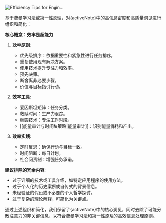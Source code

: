 
![Efficiency Tips for Engin...](https://www.youtube.com/watch?v=b33vqX74EcA&t=1219s)


基于费曼学习法或第一性原理，对{activeNote}中的高信息密度和高质量洞见进行组织和简化：

**核心概念：效率是超能力**

1. **效率原则**:
   - 优先级排序：依据重要性和紧急性进行任务排序。
   - 重复使用现有解决方案。
   - 使用技术提升专注力和效率。
   - 预先决策。
   - 断舍离非必要步骤。
   - 价值与目标指引行动。

2. **效率工具**:
   - 爱因斯坦矩阵：任务分类。
   - 救赎时间：生产力跟踪。
   - 椭圆技术：专注工作时段。
   - [[能量审计与时间块策略|能量审计]]：识别能量消耗和产出。

3. **效率实践**:
   - 定时反思：确保行动与目标一致。
   - 时间阻断：每日计划。
   - 社会问责制：增强任务承诺。

**建议排除的冗余内容**:

- 过于详细的技术或工具介绍，如特定应用程序的使用方法。
- 过于个人化的历史案例或自传式的背景信息。
- 未经验证的假设或不必要的个人哲学探讨。
- 过于复杂的理论解释，可简化为关键点。

通过上述组织和简化，我们保留了{activeNote}中的核心洞见，同时去除了可能分散注意力的非关键信息，以符合费曼学习法和第一性原理的高效信息处理原则。